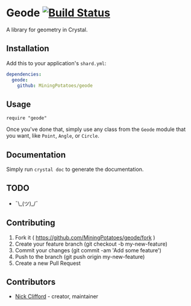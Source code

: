 # Geode [![Build Status](https://travis-ci.org/MiningPotatoes/geode.svg?branch=master)](https://travis-ci.org/MiningPotatoes/geode)

A library for geometry in Crystal.

## Installation

Add this to your application's `shard.yml`:

```yaml
dependencies:
  geode:
    github: MiningPotatoes/geode
```

## Usage

```crystal
require "geode"
```

Once you've done that, simply use any class from the `Geode` module that you want, like `Point`, `Angle`, or `Circle`.

## Documentation

Simply run `crystal doc` to generate the documentation.

## TODO

- &#175;\\\_(&#12484;)_/&#175; 

## Contributing

1. Fork it ( https://github.com/MiningPotatoes/geode/fork )
2. Create your feature branch (git checkout -b my-new-feature)
3. Commit your changes (git commit -am 'Add some feature')
4. Push to the branch (git push origin my-new-feature)
5. Create a new Pull Request

## Contributors

- [Nick Clifford](https://github.com/MiningPotatoes)  - creator, maintainer
